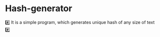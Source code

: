 # Hash-generator

:hash: It is a simple program, which generates unique hash of any size of text :hash:
